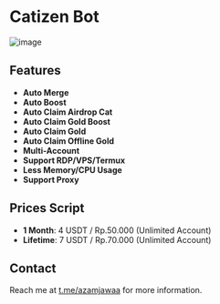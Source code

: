 # Catizen Bot

![image](https://github.com/user-attachments/assets/956dd03e-2e8e-4b19-a45e-fafccdbb16de)


## Features
- **Auto Merge**
- **Auto Boost**
- **Auto Claim Airdrop Cat**
- **Auto Claim Gold Boost**
- **Auto Claim Gold**
- **Auto Claim Offline Gold**
- **Multi-Account**
- **Support RDP/VPS/Termux**
- **Less Memory/CPU Usage**
- **Support Proxy**

## Prices Script
- **1 Month**: 4 USDT / Rp.50.000 (Unlimited Account)
- **Lifetime**: 7 USDT / Rp.70.000 (Unlimited Account)

## Contact
Reach me at [t.me/azamjawaa](https://t.me/azamjawaa) for more information.
